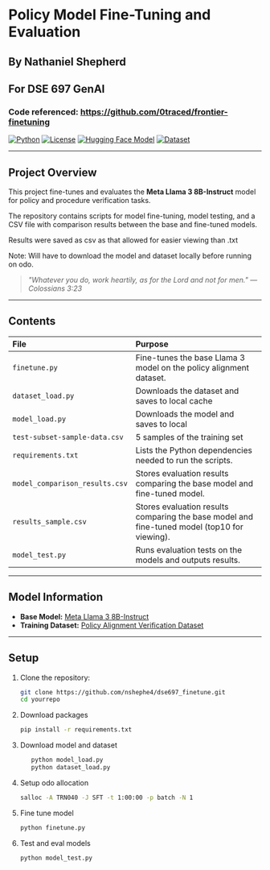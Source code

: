 # Policy Model Fine-Tuning and Evaluation
## By Nathaniel Shepherd
## For DSE 697 GenAI
### Code referenced: https://github.com/0traced/frontier-finetuning

[![Python](https://img.shields.io/badge/Python-3.10+-blue.svg)](https://www.python.org/)
[![License](https://img.shields.io/badge/license-MIT-green.svg)](LICENSE)
[![Hugging Face Model](https://img.shields.io/badge/Model-Llama3.8B--Instruct-orange)](https://huggingface.co/meta-llama/Meta-Llama-3-8B-Instruct)
[![Dataset](https://img.shields.io/badge/Dataset-Policy%20Alignment%20Verification-brightgreen)](https://huggingface.co/datasets/nace-ai/policy-alignment-verification-dataset)

---

## Project Overview

This project fine-tunes and evaluates the **Meta Llama 3 8B-Instruct** model for policy and procedure verification tasks.

The repository contains scripts for model fine-tuning, model testing, and a CSV file with comparison results between the base and fine-tuned models.

Results were saved as csv as that allowed for easier viewing than .txt

Note: Will have to download the model and dataset locally before running on odo.

> _"Whatever you do, work heartily, as for the Lord and not for men." — Colossians 3:23_

---

## Contents

| File | Purpose |
|:-----|:--------|
| `finetune.py` | Fine-tunes the base Llama 3 model on the policy alignment dataset. |
| `dataset_load.py` | Downloads the dataset and saves to local cache|
| `model_load.py` | Downloads the model and saves to local|
|`test-subset-sample-data.csv` | 5 samples of the training set|
| `requirements.txt` | Lists the Python dependencies needed to run the scripts. |
| `model_comparison_results.csv` | Stores evaluation results comparing the base model and fine-tuned model. |
| `results_sample.csv` | Stores evaluation results comparing the base model and fine-tuned model (top10 for viewing). |
| `model_test.py` | Runs evaluation tests on the models and outputs results. |

---

## Model Information

- **Base Model:** [Meta Llama 3 8B-Instruct](https://huggingface.co/meta-llama/Meta-Llama-3-8B-Instruct)
- **Training Dataset:** [Policy Alignment Verification Dataset](https://huggingface.co/datasets/nace-ai/policy-alignment-verification-dataset)

---

## Setup

1. Clone the repository:

   ```bash
   git clone https://github.com/nshephe4/dse697_finetune.git
   cd yourrepo

2. Download packages

   ```bash
   pip install -r requirements.txt
3. Download model and dataset
   ```bash
      python model_load.py
      python dataset_load.py
5. Setup odo allocation
   ```bash
   salloc -A TRN040 -J SFT -t 1:00:00 -p batch -N 1
6. Fine tune model
   ```bash
   python finetune.py

7. Test and eval models
   ```bash
   python model_test.py
